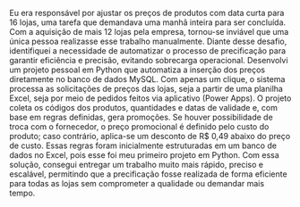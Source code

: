 Eu era responsável por ajustar os preços de produtos com data curta para 16 lojas, uma tarefa que demandava uma manhã inteira para ser concluída. Com a aquisição de mais 12 lojas pela empresa, tornou-se inviável que uma única pessoa realizasse esse trabalho manualmente.
Diante desse desafio, identifiquei a necessidade de automatizar o processo de precificação para garantir eficiência e precisão, evitando sobrecarga operacional.
Desenvolvi um projeto pessoal em Python que automatiza a inserção dos preços diretamente no banco de dados MySQL. Com apenas um clique, o sistema processa as solicitações de preços das lojas, seja a partir de uma planilha Excel, seja por meio de pedidos feitos via aplicativo (Power Apps). O projeto coleta os códigos dos produtos, quantidades e datas de validade e, com base em regras definidas, gera promoções. Se houver possibilidade de troca com o fornecedor, o preço promocional é definido pelo custo do produto; caso contrário, aplica-se um desconto de R$ 0,49 abaixo do preço de custo. Essas regras foram inicialmente estruturadas em um banco de dados no Excel, pois esse foi meu primeiro projeto em Python.
Com essa solução, consegui entregar um trabalho muito mais rápido, preciso e escalável, permitindo que a precificação fosse realizada de forma eficiente para todas as lojas sem comprometer a qualidade ou demandar mais tempo.
